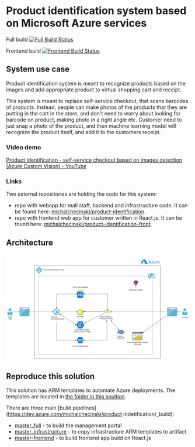 # Product identification system based on Microsoft Azure services

Full build [![Full Build Status](https://dev.azure.com/michalchecinski/product%20indetification/_apis/build/status/master_full?branchName=master)](https://dev.azure.com/michalchecinski/product%20indetification/_build/latest?definitionId=8&branchName=master)

Frontend build [![Frontend Build Status](https://dev.azure.com/michalchecinski/product%20indetification/_apis/build/status/master-frontend?branchName=master)](https://dev.azure.com/michalchecinski/product%20indetification/_build/latest?definitionId=11&branchName=master)

## System use case

Product identification system is meant to recognize products based on the images and add appropriate product to virtual shopping cart and receipt.

This system is meant to replace self-service checkout, that scans barcodes of products. Instead, people can make photos of the products that they are putting in the cart in the store, and don't need to worry about looking for barcode on product, making photo in a right angle etc. Customer need to just snap a photo of the product, and then machine learning model will recognize the product itself, and add it to the customers receipt.

### Video demo

[Product Identification - self-service checkout based on images detection (Azure Custom Vision) - YouTube](https://www.youtube.com/watch?v=Z0kb-IF13vo&list=PLPZAYWSrZqficrP4EO-EOTYEPvGO6mECd&index=3)

### Links

Two external repositories are holding the code for this system:

- repo with webapp for mall staff, backend and infrastructure code. It can be found here: [michalchecinski/product-identification](https://github.com/michalchecinski/product-identification).
- repo with frontend web app for customer written in React.js. It can be found here: [michalchecinski/product-identification-front](https://github.com/michalchecinski/product-identification-front).

## Architecture

![Azure architecture for solution](https://github.com/michalchecinski/product-identification/blob/master/images/arch.png)

## Reproduce this solution

This solution has ARM templates to automate Azure deployments. The templates are located in [the folder in this soultion](https://github.com/michalchecinski/product-identification/tree/master/src/ProductIdentification.AzureRG).

There are three main [build pipelines](https://dev.azure.com/michalchecinski/product indetification/_build):

- [master_full](https://dev.azure.com/michalchecinski/product%20indetification/_build?definitionId=8) - to build the management portal
- [master_infrastructure](https://dev.azure.com/michalchecinski/product%20indetification/_build?definitionId=12) - to copy infrastructure ARM templates to artifact
- [master-frontend](https://dev.azure.com/michalchecinski/product%20indetification/_build?definitionId=11) - to build frontend app build on React.js
